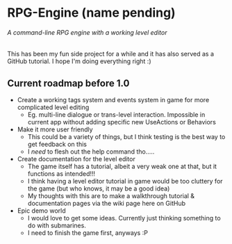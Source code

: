 # RPG-Engine (name pending)
###### A command-line RPG engine with a working level editor

This has been my fun side project for a while and it has also served as a GitHub tutorial. I hope I'm doing everything right :)

## Current roadmap before 1.0
- Create a working tags system and events system in game for more complicated level editing
  - Eg. multi-line dialogue or trans-level interaction. Impossible in current app without adding specific new UseActions or Behaviors
- Make it more user friendly
  - This could be a variety of things, but I think testing is the best way to get feedback on this
  - I *need* to flesh out the help command tho.....
- Create documentation for the level editor
  - The game itself has a tutorial, albeit a very weak one at that, but it functions as intended!!!
  - I think having a level editor tutorial in game would be too cluttery for the game (but who knows, it may be a good idea)
  - My thoughts with this are to make a walkthrough tutorial & documentation pages via the wiki page here on GitHub
- Epic demo world
  - I would love to get some ideas. Currently just thinking something to do with submarines.
  - I need to finish the game first, anyways :P
